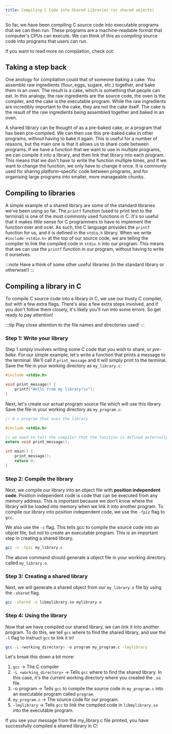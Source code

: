 ```yaml
---
title: Compiling C Code into Shared Libraries (or shared objects)
---
```


So far, we have been compiling C source code into executable programs that we can then run. These programs are a machine-readable format that computer's CPUs can execute. We can think of this as *compiling* source code into programs that users can run.

If you want to read more on compilation, check out: 
<!-- TODO: Link to compilation intro -->

<!-- TODO: Review the analogy -->
## Taking a step back

One anology for compilation could that of someone baking a cake. You assemble raw ingredients (flour, eggs, sugare, etc.) together, and bake them in an oven. The result is a cake, which is something that people can eat. In this analogy, the raw ingredients are the source code, the oven is the compiler, and the cake is the executable program. While the raw ingredients are incredibly important to the cake, they are not the cake itself. The cake is the result of the raw ingredients being assembled together and baked in an oven.

A shared library can be thought of as a pre-baked cake, or a program that has been pre-compiled. We can then use this pre-baked cake in other programs, without having to bake it again. This is useful for a number of reasons, but the main one is that it allows us to share code between programs. If we have a function that we want to use in multiple programs, we can compile it into a library, and then link that library into each program. This means that we don't have to write the function multiple times, and if we want to change the function, we only have to change it once. It is commonly used for sharing platform-specific code between programs, and for organising large programs into smaller, more manageable chunks.

## Compiling to libraries

A simple example of a shared library are some of the standard libraries we've been using so far. The `printf` function (used to print text to the terminal) is one of the most commonly used functions in C. It's so useful that it makes little sense for C programmers to have to implement the function over and ocer. As such, the C language provides the `printf` function for us, and it is defined in the `stdio.h` library. When we write `#include <stdio.h>` at the top of our source code, we are telling the compiler to link the compiled code in `stdio.h` into our program. This means that we can use the `printf` function in our program, without having to write it ourselves.

:::note
Have a think of some other useful libraries (in the standard library or otherwise!)
:::

## Compiling a library in C

To compile C source code into a library in C, we use our trusty C compiler, but with a few extra flags. There's also a few extra steps involved, and if you don't follow them closely, it's likely you'll run into some errors. So get ready to pay attention!

:::tip
Play close attention to the file names and directories used!
:::

### Step 1: Write your library

Step 1 simply involves writing some C code that you wish to share, or *pre-bake*. For our simple example, let's write a function that prints a message to the terminal. We'll call it `print_message` and it will simply print to the terminal. Save the file in your working directory as `my_library.c`:

```c
#include <stdio.h>

void print_message() {
    printf("Hello from my library!\n");
}
```

Next, let's create our actual program source file which will use this library. Save the file in your working directory as `my_program.c`:

```c
// A c program that uses the library

#include <stdio.h>

// we need to tell the compiler that the function is defined externally
extern void print_message();

int main() {
    print_message();
    return 0;
}
```

### Step 2: Compile the library

Next, we compile our library into an object file with **position independent code**. Position independent code is code that can be executed from any memory address. This is important because we don't know where the library will be loaded into memory when we link it into another program. To compile our library into position independent code, we use the `-fpic` flag to `gcc`.

We also use the `-c` flag. This tells gcc to compile the source code into an objcet file, but not to create an executable program. This is an important step in creating a shared library.

```bash
gcc -c -fpic my_library.c
```

The above command should generate a object file in your working directory called `my_library.o`.

### Step 3: Creating a shared library

Next, we will generate a shared object from our `my_library.o` file by using the `-shared` flag.

```bash
gcc -shared -o libmylibrary.so mylibrary.o
```

### Step 4: Using the library

Now that we have compiled our shared library, we can link it into another program. To do this, we tell `gcc` where to find the shared library, and use the `-l` flag to instruct `gcc` to link it in!

```bash
gcc -L <working_directory> -o program my_program.c -lmylibrary
```

Let's break this down a bit more:

1. `gcc` -> The C compiler
2. `-L <working_directory>` -> Tells `gcc` where to find the shared library. In this case, it's the current working directory where you created the `.so` file.
3. -o program -> Tells `gcc` to compile the source code in `my_program.c` into an executable program called `program`.
4. `my_program.c` -> The source code for our program.
5. `-lmylibrary` -> Tells `gcc` to link the compiled code in `libmylibrary.so` into the executable program.

If you see your message from the my_library.c file printed, you have successfully compiled a shared library in C!